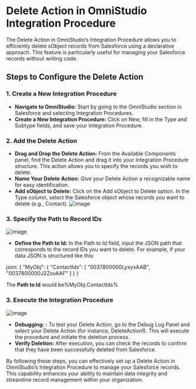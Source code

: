 # Delete Action in OmniStudio Integration Procedure

The Delete Action in OmniStudio’s Integration Procedure allows you to efficiently delete sObject records from Salesforce using a declarative approach. This feature is particularly useful for managing your Salesforce records without writing code.

## Steps to Configure the Delete Action

### 1. Create a New Integration Procedure
- **Navigate to OmniStudio:** Start by going to the OmniStudio section in Salesforce and selecting Integration Procedures.
- **Create a New Integration Procedure:** Click on New, fill in the Type and Subtype fields, and save your Integration Procedure.

### 2. Add the Delete Action
- **Drag and Drop the Delete Action:** From the Available Components panel, find the Delete Action and drag it into your Integration Procedure structure. This action allows you to specify the records you wish to delete.
- **Name Your Delete Action:** Give your Delete Action a recognizable name for easy identification.
- **Add sObject to Delete:** Click on the Add sObject to Delete option. In the Type column, select the Salesforce object whose records you want to delete (e.g., Contact).
  ![image](https://github.com/user-attachments/assets/da370eca-6535-4239-91e8-5a08341d577a)

### 3. Specify the Path to Record IDs
![image](https://github.com/user-attachments/assets/da216f7f-09bd-47d8-96c0-80bffc97f2bd)
- **Define the Path to Id:** In the Path to Id field, input the JSON path that corresponds to the record IDs you want to delete.
For example, if your data JSON is structured like this:

json:
{
    "MyObj": {
        "ContactIds": [
            "0037800000LyxyxAAB",
            "0037800000J2ZovAAF"
        ]
    }
}



The **Path to Id** would be%MyObj:ContactIds%
### 3. Execute the Integration Procedure
![image](https://github.com/user-attachments/assets/672f7375-7537-40af-b3b0-80ad9714b5bd)
- **Debugging: :** To test your Delete Action, go to the Debug Log Panel and select your Delete Action (for instance, DeleteAction1). This will execute the procedure and initiate the deletion process.
- **Verify Deletion:** After execution, you can check the records to confirm that they have been successfully deleted from Salesforce.
  
By following these steps, you can effectively set up a Delete Action in OmniStudio’s Integration Procedure to manage your Salesforce records. This capability enhances your ability to maintain data integrity and streamline record management within your organization.
